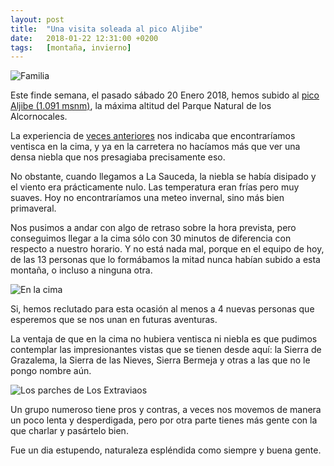 ```yaml
---
layout: post
title:  "Una visita soleada al pico Aljibe"
date:   2018-01-22 12:31:00 +0200
tags:	[montaña, invierno]
---
```


![Familia][familia]

Este finde semana, el pasado sábado 20 Enero 2018, hemos subido al
[pico Aljibe (1.091 msnm)][wiki_aljibe], la máxima altitud del Parque Natural
de los Alcornocales.

La experiencia de [veces anteriores][ventisca] nos indicaba que encontraríamos
ventisca en la cima, y ya en la carretera no hacíamos más que ver una densa
niebla que nos presagiaba precisamente eso.

<!--more-->

No obstante, cuando llegamos a La Sauceda, la niebla se había disipado y el
viento era prácticamente nulo. Las temperatura eran frías pero muy suaves.
Hoy no encontraríamos una meteo invernal, sino más bien primaveral.

Nos pusimos a andar con algo de retraso sobre la hora prevista, pero
conseguimos llegar a la cima sólo con 30 minutos de diferencia con respecto a
nuestro horario. Y no está nada mal, porque en el equipo de hoy, de las 13
personas que lo formábamos la mitad nunca habían subido a esta montaña, o
incluso a ninguna otra.

![En la cima][gif]

Si, hemos reclutado para esta ocasión al menos a 4 nuevas personas que
esperemos que se nos unan en futuras aventuras.

La ventaja de que en la cima no hubiera ventisca ni niebla es que pudimos
contemplar las impresionantes vistas que se tienen desde aquí: la Sierra de
Grazalema, la Sierra de las Nieves, Sierra Bermeja y otras a las que no le
pongo nombre aún.

![Los parches de Los Extraviaos][parches]

Un grupo numeroso tiene pros y contras, a veces nos movemos de manera un poco
lenta y desperdigada, pero por otra parte tienes más gente con la que charlar
y pasártelo bien.

Fue un dia estupendo, naturaleza espléndida como siempre y buena gente.

[wiki_aljibe]:	https://es.wikipedia.org/wiki/Pico_del_Aljibe
[ventisca]:	{{site.url}}/2017/01/22/pico-aljibe-ventisca.html
[gif]:		{{site.url}}/assets/2018-01-22-cima-aljibe.gif
[familia]:	{{site.url}}/assets/2018-01-22-familia.png
[parches]:	{{site.url}}/assets/2018-01-22-parches.png
